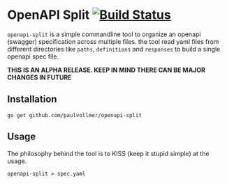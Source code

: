 # OpenAPI Split [![Build Status](https://travis-ci.org/paulvollmer/openapi-split.svg?branch=master)](https://travis-ci.org/paulvollmer/openapi-split)

`openapi-split` is a simple commandline tool to organize an openapi (swagger) specification across multiple files.
the tool read yaml files from different directories like `paths`, `definitions` and `responses` to build a single openapi spec file.

**THIS IS AN ALPHA RELEASE. KEEP IN MIND THERE CAN BE MAJOR CHANGES IN FUTURE**


## Installation
```
go get github.com/paulvollmer/openapi-split
```


## Usage
The philosophy behind the tool is to KISS (keep it stupid simple) at the usage.

```
openapi-split > spec.yaml
```
